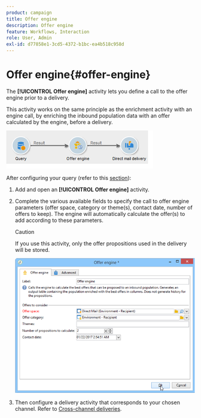 ```yaml
---
product: campaign
title: Offer engine
description: Offer engine
feature: Workflows, Interaction
role: User, Admin
exl-id: d77858e1-3cd5-4372-b1bc-ea4b518c958d
---
```

# Offer engine{#offer-engine}

The **[!UICONTROL Offer engine]** activity lets you define a call to the offer engine prior to a delivery.

This activity works on the same principle as the enrichment activity with an engine call, by enriching the inbound population data with an offer calculated by the engine, before a delivery.

![](assets/int_offerengine_activity2.png)

After configuring your query (refer to this [section](query.md)):

1. Add and open an **[!UICONTROL Offer engine]** activity.
1. Complete the various available fields to specify the call to offer engine parameters (offer space, category or theme(s), contact date, number of offers to keep). The engine will automatically calculate the offer(s) to add according to these parameters.

   >[!CAUTION]
   >
   >If you use this activity, only the offer propositions used in the delivery will be stored.

   ![](assets/int_offerengine_activity1.png)

1. Then configure a delivery activity that corresponds to your chosen channel. Refer to [Cross-channel deliveries](cross-channel-deliveries.md).
